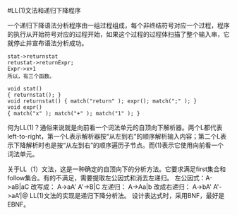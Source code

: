 #LL(1)文法和递归下降程序

一个递归下降语法分析程序由一组过程组成，每个非终结符号对应一个过程，程序的执行从开始符号对应的过程开始，如果这个过程的过程体扫描了整个输入串，它就停止并宣布语法分析成功。
```
stat->returnstat
retustat->returnExpr;
Expr->x+1
所以，有三个函数。

void stat()
{ returnstat(); }
void returnstat() { match("return" ); expr(); match(";" ); }
void expr()
{ match("x" ); match("+" ); match("1" ); }
```

何为LL(1)？通俗来说就是向前看一个词法单元的自顶向下解析器。两个L都代表left-to-right，第一个L表示解析器按“从左到右”的顺序解析输入内容；第二个L表示下降解析时也是按“从左到右”的顺序遍历子节点。而(1)表示它使用向前看一个词法单元。

关于LL（1）文法，这是一种确定的自顶向下的分析方法。它要求满足first集合和follow集合。有的不满足，需要提取左公因式和消去左递归。
左公因式：A->aB|aC
改写成：
A->aA'
A'->B|C
左递归：
A->Aa|b
改成右递归：
A->bA'
A'->aA‘|@
LL(1)文法的实现是递归下降分析法。
设计表达式时，采用BNF，最好是EBNF。
